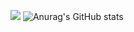 ![](https://img.shields.io/badge/dynamic/json?color=000000&label=GitHub&query=%24.data.totalSubs&suffix=%20followers&url=https%3A%2F%2Fapi.spencerwoo.com%2Fsubstats%2F%3Fsource%3Dgithub%26queryKey%3DWonz5130)
![Anurag's GitHub stats](https://github-readme-stats.vercel.app/api?username=protosskai&theme=material-palenight&show_icons=true)

